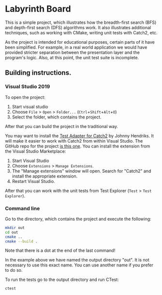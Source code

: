 # Labyrinth Board

This is a simple project, which illustrates how the breadth-first search (BFS) and depth-first search (DFS) algorithms work.
It also illustrates additional techniques, such as working with CMake, writing unit tests with Catch2, etc.

As the project is intended for educational purposes, certain parts of it have been simplified.
For example, in a real world application we would have provided stricter separation between the presentation layer and the program's logic.
Also, at this point, the unit test suite is incomplete.

## Building instructions.

### Visual Studio 2019

To open the project:

1. Start visual studio
2. Choose `File` > `Open` > `Folder...` (`Ctrl`+`Shift`+`Alt`+`O`)
3. Select the folder, which contains the project.

After that you can build the project in the traditional way.

You may want to install the [Test Adapter for Catch2](https://marketplace.visualstudio.com/items?itemName=JohnnyHendriks.ext01) by Johnny Hendriks. It will make it easier to work with Catch2 from within Visual Studio. The GitHub repo for the project [is this one](https://github.com/JohnnyHendriks/TestAdapter_Catch2). You can install the extension from the Visual Studio Marketplace:

1. Start Visual Studio
2. Choose `Extensions` > `Manage Extensions`.
3. The "Manage extensions" window will open. Search for "Catch2" and install the appropriate extension.
4. Restart Visual Studio.

After that you can work with the unit tests from Test Explorer (`Test` > `Test Explorer`).


### Command line

Go to the directory, which contains the project and execute the following:

```bash
mkdir out
cd out
cmake ..
cmake --build .
```

Note that there is a dot at the end of the last command!

In the example above we have named the output directory "out". It is not necessary to use this exact name. You can use another name if you prefer to do so.

To run the tests go to the output directory and run CTest:

```bash
ctest
```
